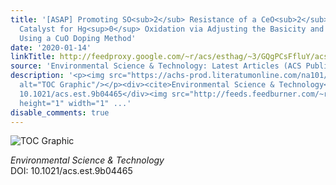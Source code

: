 ```yaml
---
title: '[ASAP] Promoting SO<sub>2</sub> Resistance of a CeO<sub>2</sub>(5)-WO<sub>3</sub>(9)/TiO<sub>2</sub>
  Catalyst for Hg<sup>0</sup> Oxidation via Adjusting the Basicity and Acidity Sites
  Using a CuO Doping Method'
date: '2020-01-14'
linkTitle: http://feedproxy.google.com/~r/acs/esthag/~3/GQgPCsFfluY/acs.est.9b04465
source: 'Environmental Science & Technology: Latest Articles (ACS Publications)'
description: '<p><img src="https://achs-prod.literatumonline.com/na101/home/literatum/publisher/achs/journals/content/esthag/0/esthag.ahead-of-print/acs.est.9b04465/20200114/images/medium/es9b04465_0005.gif"
  alt="TOC Graphic"/></p><div><cite>Environmental Science & Technology</cite></div><div>DOI:
  10.1021/acs.est.9b04465</div><img src="http://feeds.feedburner.com/~r/acs/esthag/~4/GQgPCsFfluY"
  height="1" width="1" ...'
disable_comments: true
---
```

<p><img src="https://achs-prod.literatumonline.com/na101/home/literatum/publisher/achs/journals/content/esthag/0/esthag.ahead-of-print/acs.est.9b04465/20200114/images/medium/es9b04465_0005.gif" alt="TOC Graphic"/></p><div><cite>Environmental Science & Technology</cite></div><div>DOI: 10.1021/acs.est.9b04465</div><img src="http://feeds.feedburner.com/~r/acs/esthag/~4/GQgPCsFfluY" height="1" width="1" ...